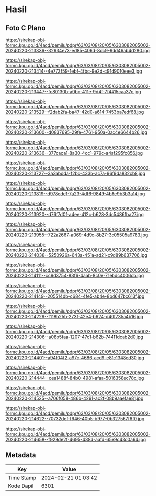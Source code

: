 # Hasil

## Foto C Plano

https://sirekap-obj-formc.kpu.go.id/4acd/pemilu/pdpr/63/03/08/20/05/6303082005002-20240220-213336--32934e73-ed85-406d-8dc9-9dd46ab4d280.jpg

https://sirekap-obj-formc.kpu.go.id/4acd/pemilu/pdpr/63/03/08/20/05/6303082005002-20240220-213414--4e773f59-1ebf-4fbc-9e2d-c91d9010eee3.jpg

https://sirekap-obj-formc.kpu.go.id/4acd/pemilu/pdpr/63/03/08/20/05/6303082005002-20240220-213447--fc80130b-a0bc-411e-9d4f-7f4415caa37c.jpg

https://sirekap-obj-formc.kpu.go.id/4acd/pemilu/pdpr/63/03/08/20/05/6303082005002-20240220-213529--f2dab2fa-ba47-42d0-a614-7453ba7edf68.jpg

https://sirekap-obj-formc.kpu.go.id/4acd/pemilu/pdpr/63/03/08/20/05/6303082005002-20240220-213600--d0837695-29fe-4761-950a-0ac4e6644b26.jpg

https://sirekap-obj-formc.kpu.go.id/4acd/pemilu/pdpr/63/03/08/20/05/6303082005002-20240220-213636--377caca1-8a30-4cc1-979c-a4af295fc856.jpg

https://sirekap-obj-formc.kpu.go.id/4acd/pemilu/pdpr/63/03/08/20/05/6303082005002-20240220-213727--3a3abdda-f2bc-433b-ac7a-96f9da832cb8.jpg

https://sirekap-obj-formc.kpu.go.id/4acd/pemilu/pdpr/63/03/08/20/05/6303082005002-20240220-213819--d978ede1-7a23-4df6-9849-4b6e9b3b3a14.jpg

https://sirekap-obj-formc.kpu.go.id/4acd/pemilu/pdpr/63/03/08/20/05/6303082005002-20240220-213920--d76f7d0f-a4ee-412c-b628-3dc5486fba27.jpg

https://sirekap-obj-formc.kpu.go.id/4acd/pemilu/pdpr/63/03/08/20/05/6303082005002-20240220-213955--722a2667-a069-4d9c-8b27-3c05505a9783.jpg

https://sirekap-obj-formc.kpu.go.id/4acd/pemilu/pdpr/63/03/08/20/05/6303082005002-20240220-214038--5250926a-643a-451a-ad21-c9d89b637706.jpg

https://sirekap-obj-formc.kpu.go.id/4acd/pemilu/pdpr/63/03/08/20/05/6303082005002-20240220-214111--cc9d3754-83f6-4aab-8c0e-71ebdc4006cb.jpg

https://sirekap-obj-formc.kpu.go.id/4acd/pemilu/pdpr/63/03/08/20/05/6303082005002-20240220-214149--205514db-c684-4fe5-ab4e-8bd647bc613f.jpg

https://sirekap-obj-formc.kpu.go.id/4acd/pemilu/pdpr/63/03/08/20/05/6303082005002-20240220-214229--f118b25b-273f-42e4-b624-d40f735a4b16.jpg

https://sirekap-obj-formc.kpu.go.id/4acd/pemilu/pdpr/63/03/08/20/05/6303082005002-20240220-214306--a08b5faa-1207-47c1-b62b-74411dcab2d0.jpg

https://sirekap-obj-formc.kpu.go.id/4acd/pemilu/pdpr/63/03/08/20/05/6303082005002-20240220-214401--a94f04f2-a97c-4686-acd9-e81c1348ed30.jpg

https://sirekap-obj-formc.kpu.go.id/4acd/pemilu/pdpr/63/03/08/20/05/6303082005002-20240220-214444--cea1488f-84b0-4981-afaa-5016358ec78c.jpg

https://sirekap-obj-formc.kpu.go.id/4acd/pemilu/pdpr/63/03/08/20/05/6303082005002-20240220-214525--a706f058-486b-4291-ac2f-08b9aaefae81.jpg

https://sirekap-obj-formc.kpu.go.id/4acd/pemilu/pdpr/63/03/08/20/05/6303082005002-20240220-214622--70732def-f646-40b5-b977-0b327567f6f0.jpg

https://sirekap-obj-formc.kpu.go.id/4acd/pemilu/pdpr/63/03/08/20/05/6303082005002-20240220-214658--f929de2f-4695-438d-aafd-65e9c43c0a64.jpg


## Metadata

| Key        | Value               |
| ---------- | ------------------- |
| Time Stamp | 2024-02-21 01:03:42 |
| Kode Dapil | 6301                |



